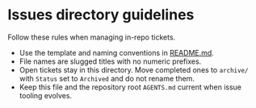 # Issues directory guidelines

Follow these rules when managing in-repo tickets.

- Use the template and naming conventions in [README.md](README.md).
- File names are slugged titles with no numeric prefixes.
- Open tickets stay in this directory. Move completed ones to `archive/`
  with `Status` set to `Archived` and do not rename them.
- Keep this file and the repository root `AGENTS.md` current when issue
  tooling evolves.
